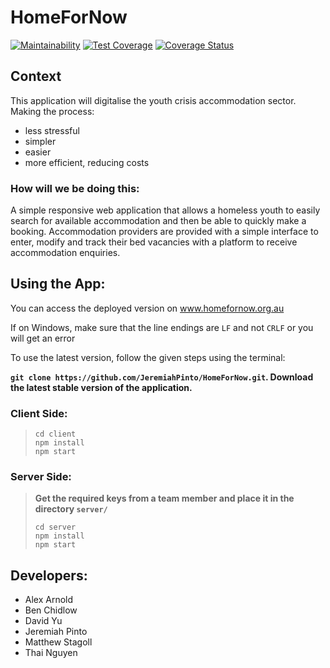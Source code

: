 # HomeForNow

[![Maintainability](https://api.codeclimate.com/v1/badges/3e37825aea242b50389b/maintainability)](https://codeclimate.com/github/JeremiahPinto/HomeForNow/maintainability)
[![Test Coverage](https://api.codeclimate.com/v1/badges/3e37825aea242b50389b/test_coverage)](https://codeclimate.com/github/JeremiahPinto/HomeForNow/test_coverage)
[![Coverage Status](https://coveralls.io/repos/github/JeremiahPinto/HomeForNow/badge.svg?branch=master)](https://coveralls.io/github/JeremiahPinto/HomeForNow?branch=master)

## Context

This application will digitalise the youth crisis accommodation sector.
Making the process:

* less stressful
* simpler
* easier
* more efficient, reducing costs

### How will we be doing this:

A simple responsive web application that allows a homeless youth to easily search for available accommodation and then be able to quickly make a booking. Accommodation providers are provided with a simple interface to enter, modify and track their bed vacancies with a platform to receive accommodation enquiries.

## Using the App:

You can access the deployed version on www.homefornow.org.au

If on Windows, make sure that the line endings are `LF` and not `CRLF` or you will get an error

To use the latest version, follow the given steps using the terminal:

__`git clone https://github.com/JeremiahPinto/HomeForNow.git`. Download the latest stable version of the application.__

 ### Client Side:
> ```
> cd client
> npm install
> npm start
> ```

### Server Side:
>__Get the required keys from a team member and place it in the directory `server/`__
> ```
> cd server
> npm install
> npm start
>```

## Developers:

* Alex Arnold
* Ben Chidlow
* David Yu
* Jeremiah Pinto
* Matthew Stagoll
* Thai Nguyen
